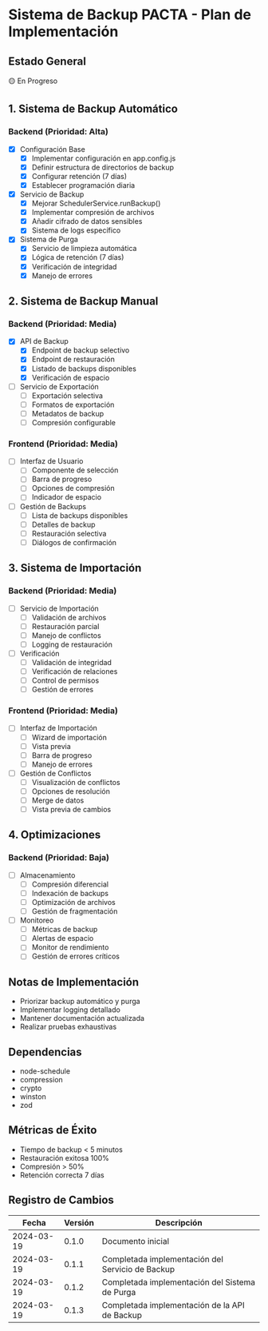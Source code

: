 # Sistema de Backup PACTA - Plan de Implementación

## Estado General
🟡 En Progreso

## 1. Sistema de Backup Automático
### Backend (Prioridad: Alta)
- [x] Configuración Base
  - [x] Implementar configuración en app.config.js
  - [x] Definir estructura de directorios de backup
  - [x] Configurar retención (7 días)
  - [x] Establecer programación diaria

- [x] Servicio de Backup
  - [x] Mejorar SchedulerService.runBackup()
  - [x] Implementar compresión de archivos
  - [x] Añadir cifrado de datos sensibles
  - [x] Sistema de logs específico

- [x] Sistema de Purga
  - [x] Servicio de limpieza automática
  - [x] Lógica de retención (7 días)
  - [x] Verificación de integridad
  - [x] Manejo de errores

## 2. Sistema de Backup Manual
### Backend (Prioridad: Media)
- [x] API de Backup
  - [x] Endpoint de backup selectivo
  - [x] Endpoint de restauración
  - [x] Listado de backups disponibles
  - [x] Verificación de espacio

- [ ] Servicio de Exportación
  - [ ] Exportación selectiva
  - [ ] Formatos de exportación
  - [ ] Metadatos de backup
  - [ ] Compresión configurable

### Frontend (Prioridad: Media)
- [ ] Interfaz de Usuario
  - [ ] Componente de selección
  - [ ] Barra de progreso
  - [ ] Opciones de compresión
  - [ ] Indicador de espacio

- [ ] Gestión de Backups
  - [ ] Lista de backups disponibles
  - [ ] Detalles de backup
  - [ ] Restauración selectiva
  - [ ] Diálogos de confirmación

## 3. Sistema de Importación
### Backend (Prioridad: Media)
- [ ] Servicio de Importación
  - [ ] Validación de archivos
  - [ ] Restauración parcial
  - [ ] Manejo de conflictos
  - [ ] Logging de restauración

- [ ] Verificación
  - [ ] Validación de integridad
  - [ ] Verificación de relaciones
  - [ ] Control de permisos
  - [ ] Gestión de errores

### Frontend (Prioridad: Media)
- [ ] Interfaz de Importación
  - [ ] Wizard de importación
  - [ ] Vista previa
  - [ ] Barra de progreso
  - [ ] Manejo de errores

- [ ] Gestión de Conflictos
  - [ ] Visualización de conflictos
  - [ ] Opciones de resolución
  - [ ] Merge de datos
  - [ ] Vista previa de cambios

## 4. Optimizaciones
### Backend (Prioridad: Baja)
- [ ] Almacenamiento
  - [ ] Compresión diferencial
  - [ ] Indexación de backups
  - [ ] Optimización de archivos
  - [ ] Gestión de fragmentación

- [ ] Monitoreo
  - [ ] Métricas de backup
  - [ ] Alertas de espacio
  - [ ] Monitor de rendimiento
  - [ ] Gestión de errores críticos

## Notas de Implementación
- Priorizar backup automático y purga
- Implementar logging detallado
- Mantener documentación actualizada
- Realizar pruebas exhaustivas

## Dependencias
- node-schedule
- compression
- crypto
- winston
- zod

## Métricas de Éxito
- Tiempo de backup < 5 minutos
- Restauración exitosa 100%
- Compresión > 50%
- Retención correcta 7 días

## Registro de Cambios
| Fecha | Versión | Descripción |
|-------|---------|-------------|
| 2024-03-19 | 0.1.0 | Documento inicial |
| 2024-03-19 | 0.1.1 | Completada implementación del Servicio de Backup |
| 2024-03-19 | 0.1.2 | Completada implementación del Sistema de Purga |
| 2024-03-19 | 0.1.3 | Completada implementación de la API de Backup |